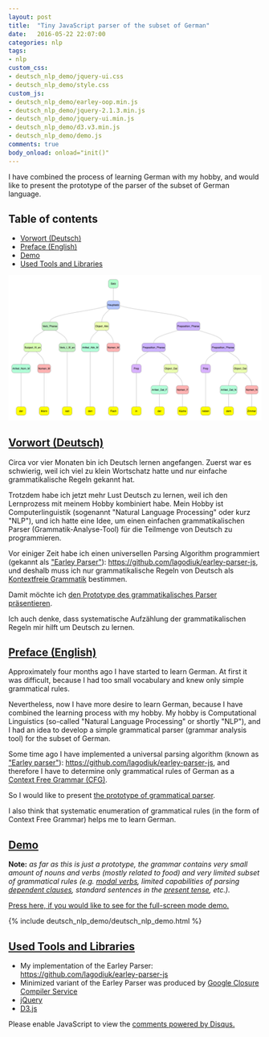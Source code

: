 ```yaml
---
layout: post
title:  "Tiny JavaScript parser of the subset of German"
date:   2016-05-22 22:07:00
categories: nlp
tags:
- nlp
custom_css:
- deutsch_nlp_demo/jquery-ui.css
- deutsch_nlp_demo/style.css
custom_js:
- deutsch_nlp_demo/earley-oop.min.js
- deutsch_nlp_demo/jquery-2.1.3.min.js
- deutsch_nlp_demo/jquery-ui.min.js
- deutsch_nlp_demo/d3.v3.min.js
- deutsch_nlp_demo/demo.js
comments: true
body_onload: onload="init()"
---
```


I have combined the process of learning German with my hobby, and would like to present the prototype of the parser of the subset of German language.

<!--more-->

## Table of contents
* [Vorwort (Deutsch)](#vorwort-deutsch)
* [Preface (English)](#preface-english)
* [Demo](#demo)
* [Used Tools and Libraries](#used-tools-and-libraries)

![Illustration to the problem](/images/deutsch_nlp_demo/tree.png)

## [Vorwort (Deutsch)](#vorwort-deutsch)
Circa vor vier Monaten bin ich Deutsch lernen angefangen. Zuerst war es schwierig, weil ich viel zu klein Wortschatz hatte und nur einfache grammatikalische Regeln gekannt hat.

Trotzdem habe ich jetzt mehr Lust Deutsch zu lernen, weil ich den Lernprozess mit meinem Hobby kombiniert habe. Mein Hobby ist Computerlinguistik (sogenannt "Natural Language Processing" oder kurz "NLP"), und ich hatte eine Idee, um einen einfachen grammatikalischen Parser (Grammatik-Analyse-Tool) für die Teilmenge von Deutsch zu programmieren.

Vor einiger Zeit habe ich einen universellen Parsing Algorithm programmiert (gekannt als ["Earley Parser"](https://de.wikipedia.org/wiki/Earley-Algorithmus)): https://github.com/lagodiuk/earley-parser-js, und deshalb muss ich nur grammatikalische Regeln von Deutsch als [Kontextfreie Grammatik](https://de.wikipedia.org/wiki/Kontextfreie_Grammatik) bestimmen.

Damit möchte ich [den Prototype des grammatikalisches Parser präsentieren](#demo).

Ich auch denke, dass systematische Aufzählung der grammatikalischen Regeln mir hilft um Deutsch zu lernen.

## [Preface (English)](#preface-english)
Approximately four months ago I have started to learn German. At first it was difficult, because I had too small vocabulary and knew only simple grammatical rules.

Nevertheless, now I have more desire to learn German, because I have combined the learning process with my hobby. My hobby is Computational Linguistics (so-called "Natural Language Processing" or shortly "NLP"), and I had an idea to develop a simple grammatical parser (grammar analysis tool) for the subset of German.

Some time ago I have implemented a universal parsing algorithm (known as ["Earley parser"](https://en.wikipedia.org/wiki/Earley_parser)): https://github.com/lagodiuk/earley-parser-js, and therefore I have to determine only grammatical rules of German as a [Context Free Grammar (CFG)](https://de.wikipedia.org/wiki/Kontextfreie_Grammatik).

So I would like to present [the prototype of grammatical parser](#demo).

I also think that systematic enumeration of grammatical rules (in the form of Context Free Grammar) helps me to learn German.

## [Demo](#demo)

**Note:** *as far as this is just a prototype, the grammar contains very small amount of nouns and verbs (mostly related to food) and very limited subset of grammatical rules (e.g. [modal verbs](https://de.wikipedia.org/wiki/Modalverb), limited capabilities of parsing [dependent clauses](https://de.wikipedia.org/wiki/Nebensatz), standard sentences in the [present tense](https://de.wikipedia.org/wiki/Pr%C3%A4sens), etc.).*

[Press here, if you would like to see for the full-screen mode demo.](/nlp/deutsch.html)

{% include deutsch_nlp_demo/deutsch_nlp_demo.html %}

## [Used Tools and Libraries](#used-tools-and-libraries)
- My implementation of the Earley Parser: https://github.com/lagodiuk/earley-parser-js
- Minimized variant of the Earley Parser was produced by [Google Closure Compiler Service](https://closure-compiler.appspot.com/home)
- [jQuery](https://jquery.com/)
- [D3.js](https://d3js.org/)

<div id="disqus_thread"></div>
<script>

var disqus_config = function () {
this.page.url = "http://lagodiuk.github.io/nlp/2016/05/23/deutsch_nlp_demo";
this.page.identifier = "deutsch_nlp_demo";
};

(function() { // DON'T EDIT BELOW THIS LINE
var d = document, s = d.createElement('script');

s.src = '//lahodiuk.disqus.com/embed.js';

s.setAttribute('data-timestamp', +new Date());
(d.head || d.body).appendChild(s);
})();
</script>
<noscript>Please enable JavaScript to view the <a href="https://disqus.com/?ref_noscript" rel="nofollow">comments powered by Disqus.</a></noscript>
